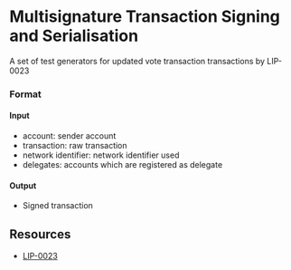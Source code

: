 # Multisignature Transaction Signing and Serialisation

A set of test generators for updated vote transaction transactions by LIP-0023

### Format

#### Input

- account: sender account
- transaction: raw transaction
- network identifier: network identifier used
- delegates: accounts which are registered as delegate

#### Output

- Signed transaction

## Resources

- [LIP-0023](https://github.com/LiskHQ/lips/blob/master/proposals/lip-0023.md)
